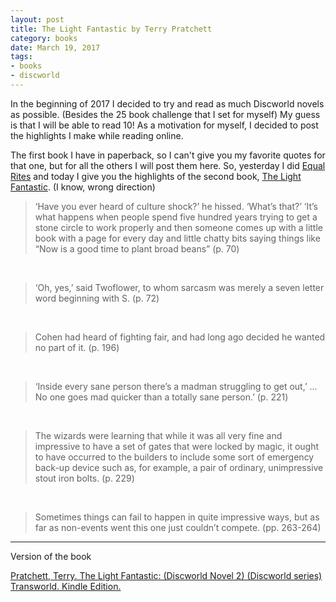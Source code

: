 ```yaml
---
layout: post
title: The Light Fantastic by Terry Pratchett
category: books
date: March 19, 2017
tags:
- books
- discworld
---
```


In the beginning of 2017 I decided to try and read as much Discworld novels as possible. (Besides the 25 book challenge that I set for myself)
My guess is that I will be able to read 10! As a motivation for myself, I decided to post the highlights I make while reading online.

<!--more-->

The first book I have in paperback, so I can't give you my favorite quotes for that one, but for all the others I will post them here.
So, yesterday I did [Equal Rites](http://selketjah.github.io/2017/03/18/equal-rites-quotes/) and today I give you the highlights of the second book, [The Light Fantastic](https://www.goodreads.com/book/show/34506.The_Light_Fantastic).
(I know, wrong direction)

> ‘Have you ever heard of culture shock?’ he hissed. ‘What’s that?’ ‘It’s what happens when people spend five hundred years trying to get a stone circle to work properly and then someone comes up with a little book with a page for every day and little chatty bits saying things like “Now is a good time to plant broad beans” (p. 70)
<br>

> ‘Oh, yes,’ said Twoflower, to whom sarcasm was merely a seven letter word beginning with S. (p. 72)
<br>

> Cohen had heard of fighting fair, and had long ago decided he wanted no part of it. (p. 196) 
<br>

> ‘Inside every sane person there’s a madman struggling to get out,’ ... No one goes mad quicker than a totally sane person.’ (p. 221)
<br>

> The wizards were learning that while it was all very fine and impressive to have a set of gates that were locked by magic, it ought to have occurred to the builders to include some sort of emergency back-up device such as, for example, a pair of ordinary, unimpressive stout iron bolts. (p. 229)
<br>

> Sometimes things can fail to happen in quite impressive ways, but as far as non-events went this one just couldn’t compete. (pp. 263-264)

---

Version of the book

[Pratchett, Terry. The Light Fantastic: (Discworld Novel 2) (Discworld series) Transworld. Kindle Edition.](http://amzn.to/2mG3UOM)